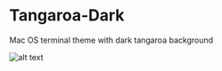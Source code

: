 # Tangaroa-Dark
Mac OS terminal theme with dark tangaroa background

![alt text](./TangaroaDarkMenloNanoExampleCpp.jpeg "example.cpp opened with GNU nano on terminal using Tangaroa-Dark theme")
